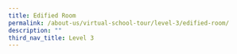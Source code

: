 ```yaml
---
title: Edified Room
permalink: /about-us/virtual-school-tour/level-3/edified-room/
description: ""
third_nav_title: Level 3
---
```

